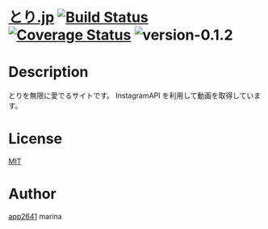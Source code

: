 [とり.jp](http://xn--o9j8c.jp) [![Build Status](https://travis-ci.org/app2641/tori.jp.svg?branch=master)](https://travis-ci.org/app2641/tori.jp) [![Coverage Status](https://coveralls.io/repos/app2641/tori.jp/badge.svg)](https://coveralls.io/r/app2641/tori.jp) ![version-0.1.2](https://img.shields.io/badge/release-v0.1.3-blue.svg)
===

# Description

とりを無限に愛でるサイトです。
InstagramAPI を利用して動画を取得しています。

# License

[MIT](https://github.com/app2641/tori.jp/blob/master/LICENSE)

# Author

[app2641](https://github.com/app2641)
marina
